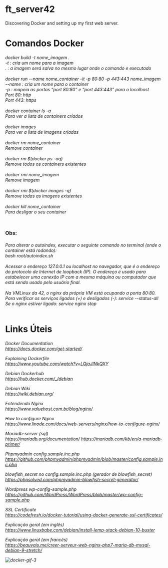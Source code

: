 # ft_server42
Discovering Docker and setting up my first web server.

<h1>Comandos Docker

<h6>docker build -t nome_imagem .<br>
-t : cria um nome para a imagem<br>
. : a imagem será salva no mesmo lugar onde o comando e executado<br>
<br>
docker run --name nome_container -it -p 80:80 -p 443:443 nome_imagem<br>
--name : cria um nome para o container<br>
-p : mapeia as portas “port 80:80” e “port 443:443” para o localhost<br>
Port 80: http<br>
Port 443: https<br>
<br>
docker container ls -a<br>
Para ver a lista de containers criados<br>
<br>
docker images<br>
Para ver a lista de imagens criadas<br>
<br>
docker rm nome_container<br>
Remove container<br>
<br>
docker rm $(docker ps -aq)<br>
Remove todos os containers existentes<br>
<br>
docker rmi nome_imagem<br>
Remove imagem<br>
<br>
docker rmi $(docker images -q)<br>
Remove todas as imagens existentes<br>
<br>
docker kill nome_container<br>
Para desligar o seu container<br>
<br>
<h3>Obs:<br>
<h6> 
Para alterar o autoindex, executar o seguinte comando no terminal (onde o container está rodando):<br>
bash root/autoindex.sh<br>
<br>
Acessar o endereço 127.0.0.1 ou localhost no navegador, que é o endereço do protocolo de Internet de loopback (IP). O endereço é usado para estabelecer uma conexão IP com a mesma máquina ou computador que está sendo usado pelo usuário final.<br>
<br>
Na VMLinux da 42, o nginx da própria VM está ocupando a porta 80:80.<br>
Para verificar os serviços ligados (+) e desligados (-): service --status-all<br>
Se o nginx estiver ligado: service nginx stop<br>
<br>
<h1>Links Úteis

<h6> 

Docker Documentation<br>
 <a>https://docs.docker.com/get-started/

Explaining Dockerfile<br>
<a>https://www.youtube.com/watch?v=LQjaJINkQXY

Debian Dockerhub<br>
<a>https://hub.docker.com/_/debian

Debian Wiki<br>
<a>https://wiki.debian.org/

Entendendo Nginx<br>
<a>https://www.valuehost.com.br/blog/nginx/

How to configure Nginx<br>
<a>https://www.linode.com/docs/web-servers/nginx/how-to-configure-nginx/

Mariadb-server (sql)<br>
<a>https://mariadb.org/documentation/
<a>https://mariadb.com/kb/en/a-mariadb-primer/

Phpmyadmin config.sample.inc.php<br>
<a>https://github.com/phpmyadmin/phpmyadmin/blob/master/config.sample.inc.php

blowfish_secret no config.sample.inc.php (gerador de blowfish_secret)<br>
<a>https://phpsolved.com/phpmyadmin-blowfish-secret-generator/

Wordpress wp-config-sample.php<br>
<a>https://github.com/WordPress/WordPress/blob/master/wp-config-sample.php

SSL Certificate<br>
<a>https://codefresh.io/docker-tutorial/using-docker-generate-ssl-certificates/
 
Explicação geral (em inglês)<br>
<a>https://www.linuxbabe.com/debian/install-lemp-stack-debian-10-buster

Explicação geral (em francês)<br>
<a>https://beauvais.me/creer-serveur-web-nginx-php7-maria-db-mysql-debian-9-stretch/

![docker-gif-3](https://user-images.githubusercontent.com/59845902/80297303-46a03e00-8758-11ea-93c6-805c0d36066b.gif)
